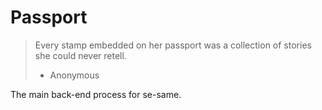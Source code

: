 # Passport

> Every stamp embedded on her passport was a collection
> of stories she could never retell.
> - Anonymous

The main back-end process for se-same.
